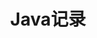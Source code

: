---
title: Java记录
description: Java技术栈相关记录，包括SpringBoot、SpringCloud等等
image:

# Badge style
style:
    background: "#2a9d8f"
    color: "#fff"
---